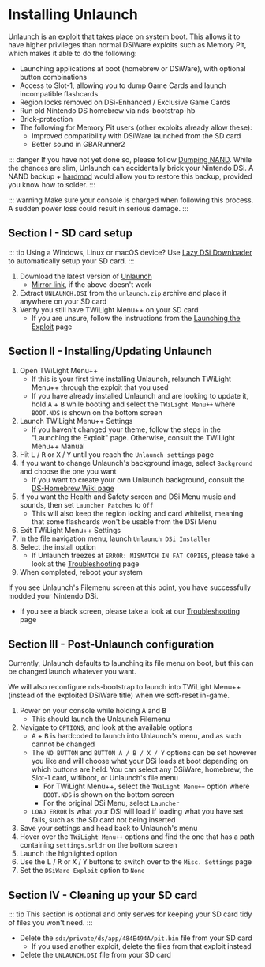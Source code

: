 # Installing Unlaunch

Unlaunch is an exploit that takes place on system boot. This allows it to have higher privileges than normal DSiWare exploits such as Memory Pit, which makes it able to do the following:

- Launching applications at boot (homebrew or DSiWare), with optional button combinations
- Access to Slot-1, allowing you to dump Game Cards and launch incompatible flashcards
- Region locks removed on DSi-Enhanced / Exclusive Game Cards
- Run old Nintendo DS homebrew via nds-bootstrap-hb
- Brick-protection
- The following for Memory Pit users (other exploits already allow these):
     - Improved compatibility with DSiWare launched from the SD card
     - Better sound in GBARunner2

::: danger
If you have not yet done so, please follow [Dumping NAND](dumping-nand). While the chances are slim, Unlaunch can accidentally brick your Nintendo DSi. A NAND backup + [hardmod](https://wiki.ds-homebrew.com/ds-index/hardmod) would allow you to restore this backup, provided you know how to solder.
:::

::: warning
Make sure your console is charged when following this process. A sudden power loss could result in serious damage.
:::

## Section I - SD card setup

::: tip
Using a Windows, Linux or macOS device? Use [Lazy DSi Downloader](lazy-dsi-downloader) to automatically setup your SD card.
:::

1. Download the latest version of [Unlaunch](https://problemkaputt.de/unlaunch.zip)
   - [Mirror link](https://web.archive.org/web/20201112031436/https://problemkaputt.de/unlaunch.zip), if the above doesn't work
1. Extract `UNLAUNCH.DSI` from the `unlaunch.zip` archive and place it anywhere on your SD card
1. Verify you still have TWiLight Menu++ on your SD card
   - If you are unsure, follow the instructions from the [Launching the Exploit](launching-the-exploit.html#twilight-menu) page

## Section II - Installing/Updating Unlaunch

1. Open TWiLight Menu++
   - If this is your first time installing Unlaunch, relaunch TWiLight Menu++ through the exploit that you used
   - If you have already installed Unlaunch and are looking to update it, hold <kbd class="face">A</kbd> + <kbd class="face">B</kbd> while booting and select the `TWiLight Menu++` where `BOOT.NDS` is shown on the bottom screen
1. Launch TWiLight Menu++ Settings
   - If you haven't changed your theme, follow the steps in the "Launching the Exploit" page. Otherwise, consult the TWiLight Menu++ Manual
1. Hit <kbd class="l">L</kbd> / <kbd class="r">R</kbd> or <kbd class="face">X</kbd> / <kbd class="face">Y</kbd> until you reach the `Unlaunch settings` page
1. If you want to change Unlaunch's background image, select `Background` and choose the one you want
   - If you want to create your own Unlaunch background, consult the [DS-Homebrew Wiki page](https://wiki.ds-homebrew.com/twilightmenu/custom-unlaunch-backgrounds)
1. If you want the Health and Safety screen and DSi Menu music and sounds, then set `Launcher Patches` to `Off`
   - This will also keep the region locking and card whitelist, meaning that some flashcards won't be usable from the DSi Menu
1. Exit TWiLight Menu++ Settings
1. In the file navigation menu, launch `Unlaunch DSi Installer`
1. Select the install option
   - If Unlaunch freezes at `ERROR: MISMATCH IN FAT COPIES`, please take a look at the [Troubleshooting](troubleshooting) page
1. When completed, reboot your system

If you see Unlaunch's Filemenu screen at this point, you have successfully modded your Nintendo DSi.
- If you see a black screen, please take a look at our [Troubleshooting](troubleshooting) page

## Section III - Post-Unlaunch configuration

Currently, Unlaunch defaults to launching its file menu on boot, but this can be changed launch whatever you want.

We will also reconfigure nds-bootstrap to launch into TWiLight Menu++ (instead of the exploited DSiWare title) when we soft-reset in-game.

1. Power on your console while holding <kbd class="face">A</kbd> and <kbd class="face">B</kbd>
   - This should launch the Unlaunch Filemenu
1. Navigate to `OPTIONS`, and look at the available options
   - <kbd class="face">A</kbd> + <kbd class="face">B</kbd> is hardcoded to launch into Unlaunch's menu, and as such cannot be changed
   - The `NO BUTTON` and `BUTTON A / B / X / Y` options can be set however you like and will choose what your DSi loads at boot depending on which buttons are held. You can select any DSiWare, homebrew, the Slot-1 card, wifiboot, or Unlaunch's file menu
      - For TWiLight Menu++, select the `TWiLight Menu++` option where `BOOT.NDS` is shown on the bottom screen
      - For the original DSi Menu, select `Launcher`
   - `LOAD ERROR` is what your DSi will load if loading what you have set fails, such as the SD card not being inserted
1. Save your settings and head back to Unlaunch's menu
1. Hover over the `TWiLight Menu++` options and find the one that has a path containing `settings.srldr` on the bottom screen
1. Launch the highlighted option
1. Use the <kbd class="l">L</kbd> / <kbd class="r">R</kbd> or <kbd class="face">X</kbd> / <kbd class="face">Y</kbd> buttons to switch over to the `Misc. Settings` page
1. Set the `DSiWare Exploit` option to `None`

## Section IV - Cleaning up your SD card

::: tip
This section is optional and only serves for keeping your SD card tidy of files you won't need.
:::

- Delete the `sd:/private/ds/app/484E494A/pit.bin` file from your SD card
   - If you used another exploit, delete the files from that exploit instead
- Delete the `UNLAUNCH.DSI` file from your SD card
